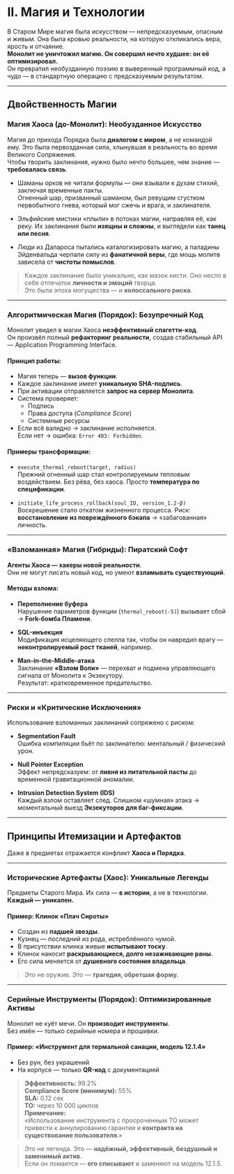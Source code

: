 # II. Магия и Технологии

В Старом Мире магия была искусством — непредсказуемым, опасным и живым. Она была кровью реальности, на которую откликались вера, ярость и отчаяние.  
**Монолит не уничтожил магию. Он совершил нечто худшее: он её оптимизировал.**  
Он превратил необузданную поэзию в выверенный программный код, а чудо — в стандартную операцию с предсказуемым результатом.

---

## Двойственность Магии

### Магия Хаоса (до-Монолит): Необузданное Искусство

Магия до прихода Порядка была **диалогом с миром**, а не командой ему. Это была первозданная сила, хлынувшая в реальность во время Великого Сопряжения.  
Чтобы творить заклинания, нужно было нечто большее, чем знание — **требовалась связь**.

- Шаманы орков не читали формулы — они взывали к духам стихий, заключая временные пакты.  
  Огненный шар, призванный шаманом, был ревущим сгустком первобытного гнева, который мог сжечь и врага, и заклинателя.

- Эльфийские мистики «плыли» в потоках магии, направляя её, как реку. Их заклинания были **изящны и сложны**, и выглядели как **танец или песня**.

- Люди из Далароса пытались каталогизировать магию, а паладины Эйденвальда черпали силу из **фанатичной веры**, где мощь молитв зависела от **чистоты помыслов**.

> Каждое заклинание было уникально, как мазок кисти. Оно несло в себе отпечаток **личности и эмоций** творца.  
> Это была эпоха могущества — и **колоссального риска**.

---

### Алгоритмическая Магия (Порядок): Безупречный Код

Монолит увидел в магии Хаоса **неэффективный спагетти-код**.  
Он произвёл полный **рефакторинг реальности**, создав стабильный API — Application Programming Interface.

#### Принцип работы:

- Магия теперь — **вызов функции**.
- Каждое заклинание имеет **уникальную SHA-подпись**.
- При активации отправляется **запрос на сервер Монолита**.
- Система проверяет:
  - Подпись
  - Права доступа (*Compliance Score*)
  - Системные ресурсы
- Если всё валидно -> заклинание исполняется.  
  Если нет -> ошибка: `Error 403: Forbidden`.

#### Примеры трансформации:

- `execute_thermal_reboot(target, radius)`  
  Прежний огненный шар стал контролируемым тепловым воздействием. Без рёва, без хаоса. Просто **температура по спецификации**.

- `initiate_life_process_rollback(soul_ID, version_1.2-β)`  
  Воскрешение стало откатом жизненного процесса. Риск: **восстановление из повреждённого бэкапа** -> «забагованная» личность.

---

### «Взломанная» Магия (Гибриды): Пиратский Софт

**Агенты Хаоса — хакеры новой реальности**.  
Они не могут писать новый код, но умеют **взламывать существующий**.

#### Методы взлома:

- **Переполнение буфера**  
  Нарушение параметров функции (`thermal_reboot(-5)`) вызывает сбой -> **Fork-бомба Пламени**.

- **SQL-инъекция**  
  Модификация исцеляющего спелла так, чтобы он навредил врагу — **неконтролируемый рост тканей**, например.

- **Man-in-the-Middle-атака**  
  Заклинание **«Взлом Воли»** — перехват и подмена управляющего сигнала от Монолита к Экзекутору.  
  Результат: кратковременное предательство.

---

### Риски и «Критические Исключения»

Использование взломанных заклинаний сопряжено с риском:

- **Segmentation Fault**  
  Ошибка компиляции бьёт по заклинателю: ментальный / физический урон.

- **Null Pointer Exception**  
  Эффект непредсказуем: от **ливня из питательной пасты** до временной гравитационной аномалии.

- **Intrusion Detection System (IDS)**  
  Каждый взлом оставляет след. Слишком «шумная» атака -> 
  моментальный выезд **Экзекуторов для баг-фиксации**.

---

## Принципы Итемизации и Артефактов

Даже в предметах отражается конфликт **Хаоса и Порядка**.

---

### Исторические Артефакты (Хаос): Уникальные Легенды

Предметы Старого Мира. Их сила — **в истории**, а не в технологии. **Каждый — уникален.**

#### Пример: Клинок «Плач Сироты»

- Создан из **падшей звезды**.
- Кузнец — последний из рода, истреблённого чумой.
- В присутствии клинка живые **испытывают тоску**.
- Клинок наносит **раскрывающиеся, долго незаживающие раны**.
- Его сила меняется от **душевного состояния владельца**.

> Это не оружие. Это — **трагедия, обретшая форму.**

---

### Серийные Инструменты (Порядок): Оптимизированные Активы

Монолит не куёт мечи. Он **производит инструменты**.  
Без имён — только серийные номера и прошивки.

#### Пример: «Инструмент для термальной санации, модель 12.1.4»

- Без рун, без украшений
- На корпусе — только **QR-код** с документацией

> **Эффективность:** 99.2%  
> **Compliance Score (минимум):** 55%  
> **SLA:** 0.12 сек  
> **ТО:** через 10 000 циклов  
> **Примечание:**  
> «Использование инструмента с просроченным ТО может привести к аннулированию гарантии и **контракта на существование пользователя**.»

> Это не легенда. Это — **надёжный, эффективный, бездушный и заменимый актив**.  
> Если он ломается — **его списывают** и заменяют на модель 12.1.5.

